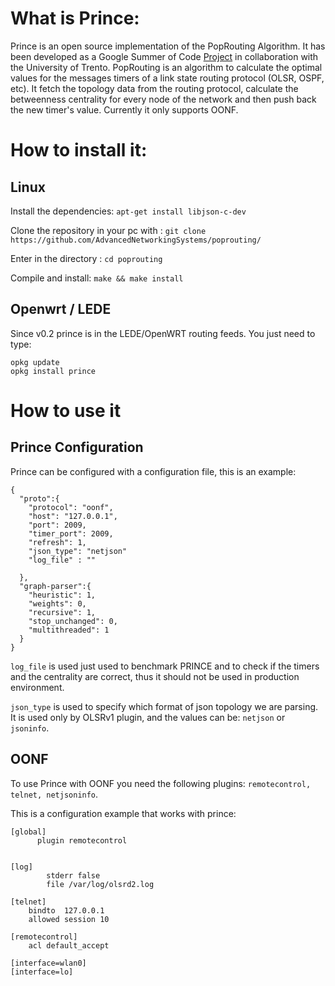 # What is Prince:
Prince is an open source implementation of the PopRouting Algorithm. It has been developed as a Google Summer of Code [Project](https://summerofcode.withgoogle.com/projects/#5453035123769344) in collaboration with the University of Trento.
PopRouting is an algorithm to calculate the optimal values for the messages timers of a link state routing protocol (OLSR, OSPF, etc).
It fetch the topology data from the routing protocol, calculate the betweenness centrality for every node of the network and then push back the new timer's value. Currently it only supports OONF.


# How to install it:
## Linux
Install the dependencies:
`apt-get install libjson-c-dev`

Clone the repository in your pc with :
`git clone https://github.com/AdvancedNetworkingSystems/poprouting/`

Enter in the directory :
`cd poprouting`

Compile and install:
`make && make install`



## Openwrt / LEDE
Since v0.2 prince is in the LEDE/OpenWRT routing feeds.
You just need to type:
```
opkg update
opkg install prince
```
# How to use it
## Prince Configuration
Prince can be configured with a configuration file, this is an example:
```
{
  "proto":{
    "protocol": "oonf",
    "host": "127.0.0.1",
    "port": 2009,
    "timer_port": 2009,
    "refresh": 1,
    "json_type": "netjson"
    "log_file" : ""

  },
  "graph-parser":{
    "heuristic": 1,
    "weights": 0,
    "recursive": 1,
    "stop_unchanged": 0,
    "multithreaded": 1
  }
}

```

`log_file` is used just used to benchmark PRINCE and to check if the timers and the centrality are correct, thus it should not be used in production environment.

`json_type` is used to specify which format of json topology we are parsing. It is used only by OLSRv1 plugin, and the values can be: `netjson` or `jsoninfo`.

## OONF
To use Prince with OONF you need the following plugins: `remotecontrol, telnet, netjsoninfo`.

This is a configuration example that works with prince:
```
[global]
      plugin remotecontrol


[log]
        stderr false
        file /var/log/olsrd2.log

[telnet]
	bindto	127.0.0.1
	allowed session 10

[remotecontrol]
	acl	default_accept

[interface=wlan0]
[interface=lo]
```
